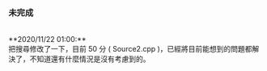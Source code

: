 ### 未完成
<br>
**2020/11/22 01:00:**<br>
把搜尋修改了一下，目前 50 分 ( Source2.cpp )，已經將目前能想到的問題都解決了，不知道還有什麼情況是沒有考慮到的。